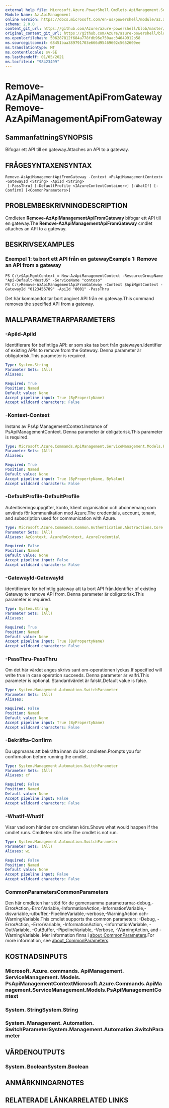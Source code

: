 ```yaml
---
external help file: Microsoft.Azure.PowerShell.Cmdlets.ApiManagement.ServiceManagement.dll-Help.xml
Module Name: Az.ApiManagement
online version: https://docs.microsoft.com/en-us/powershell/module/az.apimanagement/remove-azapimanagementapifromgateway
schema: 2.0.0
content_git_url: https://github.com/Azure/azure-powershell/blob/master/src/ApiManagement/ApiManagement/help/Remove-AzApiManagementApiFromGateway.md
original_content_git_url: https://github.com/Azure/azure-powershell/blob/master/src/ApiManagement/ApiManagement/help/Remove-AzApiManagementApiFromGateway.md
ms.openlocfilehash: 506287812f684a778fdb96e750aac34049912b58
ms.sourcegitcommit: 68451baa389791703e666d95469602c5652609ee
ms.translationtype: MT
ms.contentlocale: sv-SE
ms.lasthandoff: 01/05/2021
ms.locfileid: "98423499"
---
```

# <span data-ttu-id="ec18c-101">Remove-AzApiManagementApiFromGateway</span><span class="sxs-lookup"><span data-stu-id="ec18c-101">Remove-AzApiManagementApiFromGateway</span></span>

## <span data-ttu-id="ec18c-102">Sammanfattning</span><span class="sxs-lookup"><span data-stu-id="ec18c-102">SYNOPSIS</span></span>
<span data-ttu-id="ec18c-103">Bifogar ett API till en gateway.</span><span class="sxs-lookup"><span data-stu-id="ec18c-103">Attaches an API to a gateway.</span></span>

## <span data-ttu-id="ec18c-104">FRÅGESYNTAXEN</span><span class="sxs-lookup"><span data-stu-id="ec18c-104">SYNTAX</span></span>

```
Remove-AzApiManagementApiFromGateway -Context <PsApiManagementContext> -GatewayId <String> -ApiId <String>
 [-PassThru] [-DefaultProfile <IAzureContextContainer>] [-WhatIf] [-Confirm] [<CommonParameters>]
```

## <span data-ttu-id="ec18c-105">PROBLEMBESKRIVNING</span><span class="sxs-lookup"><span data-stu-id="ec18c-105">DESCRIPTION</span></span>
<span data-ttu-id="ec18c-106">Cmdleten **Remove-AzApiManagementApiFromGateway** bifogar ett API till en gateway.</span><span class="sxs-lookup"><span data-stu-id="ec18c-106">The **Remove-AzApiManagementApiFromGateway** cmdlet attaches an API to a gateway.</span></span>

## <span data-ttu-id="ec18c-107">BESKRIVS</span><span class="sxs-lookup"><span data-stu-id="ec18c-107">EXAMPLES</span></span>

### <span data-ttu-id="ec18c-108">Exempel 1: ta bort ett API från en gateway</span><span class="sxs-lookup"><span data-stu-id="ec18c-108">Example 1: Remove an API from a gateway</span></span>
```
PS C:\>$ApiMgmtContext = New-AzApiManagementContext -ResourceGroupName "Api-Default-WestUS" -ServiceName "contoso"
PS C:\>Remove-AzApiManagementApiFromGateway -Context $ApiMgmtContext -GatewayId "0123456789" -ApiId "0001" -PassThru
```

<span data-ttu-id="ec18c-109">Det här kommandot tar bort angivet API från en gateway.</span><span class="sxs-lookup"><span data-stu-id="ec18c-109">This command removes the specified API from a gateway.</span></span>

## <span data-ttu-id="ec18c-110">MALLPARAMETRAR</span><span class="sxs-lookup"><span data-stu-id="ec18c-110">PARAMETERS</span></span>

### <span data-ttu-id="ec18c-111">-ApiId</span><span class="sxs-lookup"><span data-stu-id="ec18c-111">-ApiId</span></span>
<span data-ttu-id="ec18c-112">Identifierare för befintliga API: er som ska tas bort från gatewayen.</span><span class="sxs-lookup"><span data-stu-id="ec18c-112">Identifier of existing APIs to remove from the Gateway.</span></span>
<span data-ttu-id="ec18c-113">Denna parameter är obligatorisk.</span><span class="sxs-lookup"><span data-stu-id="ec18c-113">This parameter is required.</span></span>

```yaml
Type: System.String
Parameter Sets: (All)
Aliases:

Required: True
Position: Named
Default value: None
Accept pipeline input: True (ByPropertyName)
Accept wildcard characters: False
```

### <span data-ttu-id="ec18c-114">-Kontext</span><span class="sxs-lookup"><span data-stu-id="ec18c-114">-Context</span></span>
<span data-ttu-id="ec18c-115">Instans av PsApiManagementContext.</span><span class="sxs-lookup"><span data-stu-id="ec18c-115">Instance of PsApiManagementContext.</span></span>
<span data-ttu-id="ec18c-116">Denna parameter är obligatorisk.</span><span class="sxs-lookup"><span data-stu-id="ec18c-116">This parameter is required.</span></span>

```yaml
Type: Microsoft.Azure.Commands.ApiManagement.ServiceManagement.Models.PsApiManagementContext
Parameter Sets: (All)
Aliases:

Required: True
Position: Named
Default value: None
Accept pipeline input: True (ByPropertyName, ByValue)
Accept wildcard characters: False
```

### <span data-ttu-id="ec18c-117">-DefaultProfile</span><span class="sxs-lookup"><span data-stu-id="ec18c-117">-DefaultProfile</span></span>
<span data-ttu-id="ec18c-118">Autentiseringsuppgifter, konto, klient organisation och abonnemang som används för kommunikation med Azure.</span><span class="sxs-lookup"><span data-stu-id="ec18c-118">The credentials, account, tenant, and subscription used for communication with Azure.</span></span>

```yaml
Type: Microsoft.Azure.Commands.Common.Authentication.Abstractions.Core.IAzureContextContainer
Parameter Sets: (All)
Aliases: AzContext, AzureRmContext, AzureCredential

Required: False
Position: Named
Default value: None
Accept pipeline input: False
Accept wildcard characters: False
```

### <span data-ttu-id="ec18c-119">-GatewayId</span><span class="sxs-lookup"><span data-stu-id="ec18c-119">-GatewayId</span></span>
<span data-ttu-id="ec18c-120">Identifierare för befintlig gateway att ta bort API från.</span><span class="sxs-lookup"><span data-stu-id="ec18c-120">Identifier of existing Gateway to remove API from.</span></span>
<span data-ttu-id="ec18c-121">Denna parameter är obligatorisk.</span><span class="sxs-lookup"><span data-stu-id="ec18c-121">This parameter is required.</span></span>

```yaml
Type: System.String
Parameter Sets: (All)
Aliases:

Required: True
Position: Named
Default value: None
Accept pipeline input: True (ByPropertyName)
Accept wildcard characters: False
```

### <span data-ttu-id="ec18c-122">-PassThru</span><span class="sxs-lookup"><span data-stu-id="ec18c-122">-PassThru</span></span>
<span data-ttu-id="ec18c-123">Om det här värdet anges skrivs sant om-operationen lyckas.</span><span class="sxs-lookup"><span data-stu-id="ec18c-123">If specified will write true in case operation succeeds.</span></span>
<span data-ttu-id="ec18c-124">Denna parameter är valfri.</span><span class="sxs-lookup"><span data-stu-id="ec18c-124">This parameter is optional.</span></span>
<span data-ttu-id="ec18c-125">Standardvärdet är falskt.</span><span class="sxs-lookup"><span data-stu-id="ec18c-125">Default value is false.</span></span>

```yaml
Type: System.Management.Automation.SwitchParameter
Parameter Sets: (All)
Aliases:

Required: False
Position: Named
Default value: None
Accept pipeline input: True (ByPropertyName)
Accept wildcard characters: False
```

### <span data-ttu-id="ec18c-126">-Bekräfta</span><span class="sxs-lookup"><span data-stu-id="ec18c-126">-Confirm</span></span>
<span data-ttu-id="ec18c-127">Du uppmanas att bekräfta innan du kör cmdleten.</span><span class="sxs-lookup"><span data-stu-id="ec18c-127">Prompts you for confirmation before running the cmdlet.</span></span>

```yaml
Type: System.Management.Automation.SwitchParameter
Parameter Sets: (All)
Aliases: cf

Required: False
Position: Named
Default value: None
Accept pipeline input: False
Accept wildcard characters: False
```

### <span data-ttu-id="ec18c-128">-WhatIf</span><span class="sxs-lookup"><span data-stu-id="ec18c-128">-WhatIf</span></span>
<span data-ttu-id="ec18c-129">Visar vad som händer om cmdleten körs.</span><span class="sxs-lookup"><span data-stu-id="ec18c-129">Shows what would happen if the cmdlet runs.</span></span> <span data-ttu-id="ec18c-130">Cmdleten körs inte.</span><span class="sxs-lookup"><span data-stu-id="ec18c-130">The cmdlet is not run.</span></span>

```yaml
Type: System.Management.Automation.SwitchParameter
Parameter Sets: (All)
Aliases: wi

Required: False
Position: Named
Default value: None
Accept pipeline input: False
Accept wildcard characters: False
```

### <span data-ttu-id="ec18c-131">CommonParameters</span><span class="sxs-lookup"><span data-stu-id="ec18c-131">CommonParameters</span></span>
<span data-ttu-id="ec18c-132">Den här cmdleten har stöd för de gemensamma parametrarna:-debug,-ErrorAction,-ErrorVariable,-InformationAction,-InformationVariable,-disvariable,-utbuffer,-PipelineVariable,-verbose,-WarningAction och-WarningVariable.</span><span class="sxs-lookup"><span data-stu-id="ec18c-132">This cmdlet supports the common parameters: -Debug, -ErrorAction, -ErrorVariable, -InformationAction, -InformationVariable, -OutVariable, -OutBuffer, -PipelineVariable, -Verbose, -WarningAction, and -WarningVariable.</span></span> <span data-ttu-id="ec18c-133">Mer information finns i [about_CommonParameters](http://go.microsoft.com/fwlink/?LinkID=113216).</span><span class="sxs-lookup"><span data-stu-id="ec18c-133">For more information, see [about_CommonParameters](http://go.microsoft.com/fwlink/?LinkID=113216).</span></span>

## <span data-ttu-id="ec18c-134">KOSTNADS</span><span class="sxs-lookup"><span data-stu-id="ec18c-134">INPUTS</span></span>

### <span data-ttu-id="ec18c-135">Microsoft. Azure. commands. ApiManagement. ServiceManagement. Models. PsApiManagementContext</span><span class="sxs-lookup"><span data-stu-id="ec18c-135">Microsoft.Azure.Commands.ApiManagement.ServiceManagement.Models.PsApiManagementContext</span></span>

### <span data-ttu-id="ec18c-136">System. String</span><span class="sxs-lookup"><span data-stu-id="ec18c-136">System.String</span></span>

### <span data-ttu-id="ec18c-137">System. Management. Automation. SwitchParameter</span><span class="sxs-lookup"><span data-stu-id="ec18c-137">System.Management.Automation.SwitchParameter</span></span>

## <span data-ttu-id="ec18c-138">VÄRDEN</span><span class="sxs-lookup"><span data-stu-id="ec18c-138">OUTPUTS</span></span>

### <span data-ttu-id="ec18c-139">System. Boolean</span><span class="sxs-lookup"><span data-stu-id="ec18c-139">System.Boolean</span></span>

## <span data-ttu-id="ec18c-140">ANMÄRKNINGAR</span><span class="sxs-lookup"><span data-stu-id="ec18c-140">NOTES</span></span>

## <span data-ttu-id="ec18c-141">RELATERADE LÄNKAR</span><span class="sxs-lookup"><span data-stu-id="ec18c-141">RELATED LINKS</span></span>

